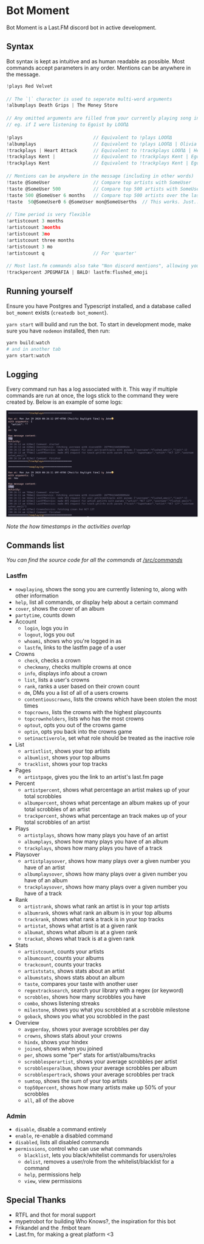 # Bot Moment

Bot Moment is a Last.FM discord bot in active development.

## Syntax

Bot syntax is kept as intuitive and as human readable as possible. Most commands accept parameters in any order. Mentions can be anywhere in the message.

```js
!plays Red Velvet

// The `|` character is used to seperate multi-word arguments
!albumplays Death Grips | The Money Store

// Any omitted arguments are filled from your currently playing song in last.fm
// eg. if I were listening to Egoist by LOOΠΔ

!plays                          // Equivalent to !plays LOOΠΔ
!albumplays                     // Equivalent to !plays LOOΠΔ | Olivia Hye
!trackplays | Heart Attack      // Equivalent to !trackplays LOOΠΔ | Heart Attack
!trackplays Kent |              // Equivalent to !trackplays Kent | Egoist
!trackplays Kent                // Equivalent to !trackplays Kent | Egoist

// Mentions can be anywhere in the message (including in other words)
!taste @SomeUser                // Compare top artists with SomeUser
!taste @SomeUser 500            // Compare top 500 artists with SomeUser
!taste 500 @SomeUser 6 months   // Compare top 500 artists over the last 6 months with SomeUser
!taste  50@SomeUser0 6 @SomeUser mon@SomeUserths  // This works. Just... don't.

// Time period is very flexible
!artistcount 3 months
!artistcount 3months
!artistcount 3mo
!artistcount three months
!artistcount 3 mo
!artistcount q                  // For 'quarter'

// Most last.fm commands also take "Non discord mentions", allowing you to user last.fm usernames as 'mentions'. They function identically to discord mentions
!trackpercent JPEGMAFIA | BALD! lastfm:flushed_emoji
```


## Running yourself

Ensure you have Postgres and Typescript installed, and a database called `bot_moment` exists (`createdb bot_moment`). 

`yarn start` will build and run the bot. To start in development mode, make sure you have `nodemon` installed, then run:

```sh
yarn build:watch
# and in another tab
yarn start:watch
```

## Logging

Every command run has a log associated with it. This way if multiple commands are run at once, the logs stick to the command they were created by. Below is an example of some logs:

![alt text](./assets/Logs.png "Logs")

_Note the how timestamps in the activities overlap_

## Commands list 

_You can find the source code for all the commands at [/src/commands](/src/commands)_

### Lastfm

- `nowplaying`, shows the song you are currently listening to, along with other information
- `help`, list all commands, or display help about a certain command
- `cover`, shows the cover of an album
- `partytime`, counts down
- Account
    - `login`, logs you in
    - `logout`, logs you out
    - `whoami`, shows who you're logged in as
    - `lastfm`, links to the lastfm page of a user
- Crowns
    - `check`, checks a crown
    - `checkmany`, checks multiple crowns at once
    - `info`, displays info about a crown
    - `list`, lists a user's crowns
    - `rank`, ranks a user based on their crown count
    - `dm`, DMs you a list of all of a users crowns
    - `contentiouscrowns`, lists the crowns which have been stolen the most times
    - `topcrowns`, lists the crowns with the highest playcounts
    - `topcrownholders`, lists who has the most crowns
    - `optout`, opts you out of the crowns game
    - `optin`, opts you back into the crowns game
    - `setinactiverole`, set what role should be treated as the inactive role 
- List
    - `artistlist`, shows your top artists
    - `albumlist`, shows your top albums
    - `tracklist`, shows your top tracks
- Pages
    - `artistpage`, gives you the link to an artist's last.fm page 
- Percent
    - `artistpercent`, shows what percentage an artist makes up of your total scrobbles
    - `albumpercent`, shows what percentage an album makes up of your total scrobbles of an artist
    - `trackpercent`, shows what percentage an track makes up of your total scrobbles of an artist
- Plays
    - `artistplays`, shows how many plays you have of an artist
    - `albumplays`, shows how many plays you have of an album
    - `trackplays`, shows how many plays you have of a track
- Playsover
    - `artistplaysover`, shows how many plays over a given number you have of an artist
    - `albumplaysover`, shows how many plays over a given number you have of an album
    - `trackplaysover`, shows how many plays over a given number you have of a track
- Rank
    - `artistrank`, shows what rank an artist is in your top artists
    - `albumrank`, shows what rank an album is in your top albums
    - `trackrank`, shows what rank a track is in your top tracks
    - `artistat`, shows what artist is at a given rank
    - `albumat`, shows what album is at a given rank
    - `trackat`, shows what track is at a given rank
- Stats
    - `artistcount`, counts your artists
    - `albumcount`, counts your albums
    - `trackcount`, counts your tracks
    - `artiststats`, shows stats about an artist
    - `albumstats`, shows stats about an album
    - `taste`, compares your taste with another user
    - `regextracksearch`, search your library with a regex (or keyword)
    - `scrobbles`, shows how many scrobbles you have
    - `combo`, shows listening streaks 
    - `milestone`, shows you what you scrobbled at a scrobble milestone
    - `goback`, shows you what you scrobbled in the past
- Overview
    - `avgperday`, shows your average scrobbles per day
    - `crowns`, shows stats about your crowns
    - `hindx`, shows your hindex
    - `joined`, shows when you joined
    - `per`, shows some "per" stats for artist/albums/tracks
    - `scrobblesperartist`, shows your average scrobbles per artist
    - `scrobblesperalbum`, shows your average scrobbles per album
    - `scrobblespertrack`, shows your average scrobbles per track
    - `sumtop`, shows the sum of your top artists
    - `top50percent`, shows how many artists make up 50% of your scrobbles
    - `all`, all of the above

### Admin

- `disable`, disable a command entirely
- `enable`, re-enable a disabled command
- `disabled`, lists all disabled commands
- `permissions`, control who can use what commands
    - `blacklist`, lets you black/whitelist commands for users/roles
    - `delist`, removes a user/role from the whitelist/blacklist for a command
    - `help`, permissions help
    - `view`, view permissions

## Special Thanks
- RTFL and thot for moral support
- mypetrobot for building Who Knows?, the inspiration for this bot
- Frikandel and the .fmbot team
- Last.fm, for making a great platform <3